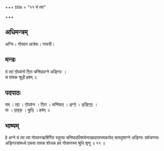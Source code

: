 +++
title = "११ यं त्वा"

+++
## अधिमन्त्रम्
अग्निः। गोपवन आत्रेयः। गायत्री।

## मन्त्रः
यं त्वा॑ गो॒पव॑नो गि॒रा चनि॑ष्ठदग्ने अङ्गिरः ।  
स पा॑वक श्रुधी॒ हव॑म् ॥

## पदपाठः
यम् । त्वा॒ । गो॒पव॑नः । गि॒रा । चनि॑ष्ठत् । अ॒ग्ने॒ । अ॒ङ्गि॒रः॒ ।  
सः । पा॒व॒क॒ । श्रु॒धि॒ । हव॑म् ॥

## भाष्यम्
हे अग्ने यं त्वा त्वां गोपवनऋषिर्गिरा स्तुत्या चनिष्ठदतिशयेनान्नप्रदातारमकरोत् सतादृशाग्ने अङ्गिरः सर्वत्रगन्तः अङ्गिरसांमध्ये एकवा पावक शोधक हवं गोपवनस्य श्रुधि शृणु ॥ ११ ॥